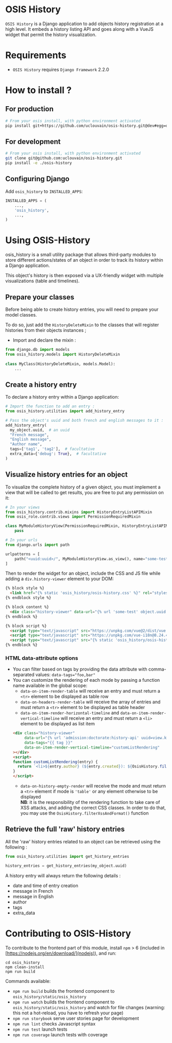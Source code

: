 # OSIS History

`OSIS History` is a Django application to add objects history registration at a high level. It embeds a history listing API and goes along with a VueJS widget that permit the history visualization.

Requirements
============

- `OSIS History` requires `Django Framework` 2.2.0

How to install ?
================

## For production

```bash
# From your osis install, with python environment activated
pip install git+https://github.com/uclouvain/osis-history.git@dev#egg=osis_history
```

## For development

```bash
# From your osis install, with python environment activated
git clone git@github.com:uclouvain/osis-history.git
pip install -e ./osis-history
```

Configuring Django
------------------

Add ``osis_history`` to ``INSTALLED_APPS``:

```python
INSTALLED_APPS = (
    ...,
    'osis_history',
    ...,
)
```

Using OSIS-History
==================
osis_history is a small utility package that allows third-party modules to store different actions/states of an object in order to track its history within a Django application.

This object's history is then exposed via a UX-friendly widget with multiple visualizations (table and timelines).

Prepare your classes
--------------------

Before being able to create history entries, you will need to prepare your model classes.

To do so, just add the `HistoryDeleteMixin` to the classes that will register histories from their objects instances ;

- Import and declare the mixin :

```python
from django.db import models
from osis_history.models import HistoryDeleteMixin
 
class MyClass(HistoryDeleteMixin, models.Model):
    ...
```

Create a history entry
----------------------

To declare a history entry within a Django application:

```python
# Import the function to add an entry :
from osis_history.utilities import add_history_entry

# Pass the object's uuid and both french and english messages to it :
add_history_entry(
  my_object.uuid,  # an uuid 
  "French message", 
  "English message", 
  "Author name",
  tags=['tag1', 'tag2'],  # facultative
  extra_data={'debug': True},  # facultative
)
```

Visualize history entries for an object
---------------------------------------

To visualize the complete history of a given object, you must implement a view that will be called to get results,
you are free to put any permission on it:

```python
# In your views
from osis_history.contrib.mixins import HistoryEntryListAPIMixin
from osis_role.contrib.views import PermissionRequiredMixin

class MyModuleHistoryView(PermissionRequiredMixin, HistoryEntryListAPIMixin):
    pass

# In your urls
from django.urls import path

urlpatterns = [
    path("<uuid:uuid>/", MyModuleHistoryView.as_view(), name="some-test"),
]
```

Then to render the widget for an object, include the CSS and JS file while adding a `div.history-viewer` element to your DOM:

```html
{% block style %}
  <link href="{% static 'osis_history/osis-history.css' %}" rel="stylesheet"/>
{% endblock style %}

{% block content %}
  <div class="history-viewer" data-url="{% url 'some-test' object.uuid %}"></div>
{% endblock %}

{% block script %}
  <script type="text/javascript" src="https://unpkg.com/vue@2/dist/vue.min.js"></script>
  <script type="text/javascript" src="https://unpkg.com/vue-i18n@8.24.4/dist/vue-i18n.min.js"></script>
  <script type="text/javascript" src="{% static 'osis_history/osis-history.umd.min.js' %}"></script>
{% endblock %}
```

### HTML data-attribute options

- You can filter based on tags by providing the data attribute with comma-separated values: `data-tags="foo,bar"`
- You can customize the rendering of each mode by passing a function name available in the global scope:
  - `data-on-item-render-table` will receive an entry and must return a `<tr>` element to be displayed as table row
  - `data-on-headers-render-table` will receive the array of entries and must return a `<tr>` element to be displayed
  as table header
  - `data-on-item-render-horizontal-timeline` and `data-on-item-render-vertical-timeline` will receive an entry and 
  must return a `<li>` element to be displayed as list item
  ```html
  <div class="history-viewer"
       data-url="{% url 'admission:doctorate:history-api' uuid=view.kwargs.uuid %}"
       data-tags="{{ tag }}"
       data-on-item-render-vertical-timeline="customListRendering"
  ></div>
  <script>
  function customListRendering(entry) {
    return `<li>${entry.author} (${entry.created}): ${OsisHistory.filterXssAndFormat(entry.message)}${entry.extra_data.debug ? ' (debug)'}</li>`
  }
  </script>
  ```
  - `data-on-history-empty-render` will receive the mode and must return a `<tr>` element if mode is `'table'` or any 
  element otherwise to be displayed  
  **NB**: it is the responsibility of the rendering function to take care of XSS attacks, and adding the correct CSS classes.
  In order to do that, you may use the `OsisHistory.filterXssAndFormat()` function


Retrieve the full 'raw' history entries
---------------------------------------

All the 'raw' history entries related to an object can be retrieved using the following :

```python
from osis_history.utilities import get_history_entries

history_entries = get_history_entries(my_object.uuid)
```

A history entry will always return the following details :
- date and time of entry creation
- message in French
- message in English
- author
- tags
- extra_data

Contributing to OSIS-History
============================

To contribute to the frontend part of this module, install `npm` > 6 (included in [https://nodejs.org/en/download/](nodejs)), and run:
```shell
cd osis_history
npm clean-install
npm run build
```

Commands available:
- `npm run build` builds the frontend component to `osis_history/static/osis_history`
- `npm run watch` builds the frontend component to `osis_history/static/osis_history` and watch for file changes (warning: this not a hot-reload, you have to refresh your page)
- `npm run storybook` serve user stories page for development
- `npm run lint` checks Javascript syntax
- `npm run test` launch tests
- `npm run coverage` launch tests with coverage
